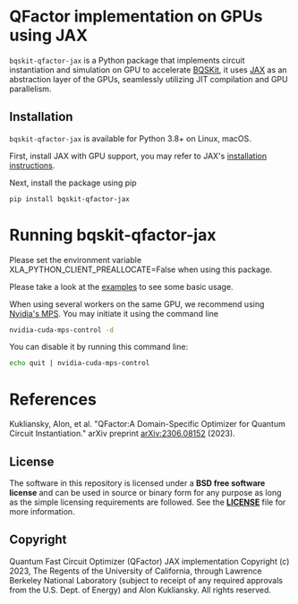 # QFactor implementation on GPUs using JAX
`bqskit-qfactor-jax` is a Python package that implements circuit instantiation and simulation on GPU to accelerate [BQSKit](https://github.com/bqsKit/bqskit), it uses [JAX](https://jax.readthedocs.io/en/latest/index.html) as an abstraction layer of the GPUs, seamlessly utilizing JIT compilation and GPU parallelism.

## Installation
`bqskit-qfactor-jax` is available for Python 3.8+ on Linux, macOS.

First, install JAX with GPU support, you may refer to JAX's [installation instructions](https://github.com/google/jax#installation).

Next, install the package using pip

```sh
pip install bqskit-qfactor-jax
```

# Running bqskit-qfactor-jax
Please set the environment variable XLA_PYTHON_CLIENT_PREALLOCATE=False when using this package.

Please take a look at the [examples](https://github.com/BQSKit/bqskit-qfactor-jax/tree/main/examples) to see some basic usage.

When using several workers on the same GPU, we recommend using [Nvidia's MPS](https://docs.nvidia.com/deploy/mps/index.html). You may initiate it using the command line
```sh
nvidia-cuda-mps-control -d
```

You can disable it by running this command line:
```sh
echo quit | nvidia-cuda-mps-control
```

# References
Kukliansky, Alon, et al. "QFactor:A Domain-Specific Optimizer for Quantum Circuit Instantiation." arXiv preprint [arXiv:2306.08152](https://arxiv.org/abs/2306.08152) (2023).

## License
The software in this repository is licensed under a **BSD free software
license** and can be used in source or binary form for any purpose as long
as the simple licensing requirements are followed. See the
**[LICENSE](https://github.com/BQSKit/bqskit-qfactor-jax/blob/main/LICENSE)** file
for more information.

## Copyright

Quantum Fast Circuit Optimizer (QFactor) JAX implementation Copyright (c) 2023,
The Regents of the University of California, through Lawrence
Berkeley National Laboratory (subject to receipt of any required
approvals from the U.S. Dept. of Energy) and Alon Kukliansky.  All rights reserved.